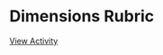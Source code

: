 # Dimensions Rubric

[View Activity](https://pair-code.github.io/datacardsplaybook/activities/dimensions-rubric)
